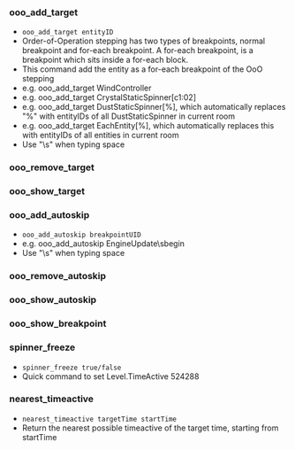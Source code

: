 ### ooo_add_target
- `ooo_add_target entityID`
- Order-of-Operation stepping has two types of breakpoints, normal breakpoint and for-each breakpoint. A for-each breakpoint, is a breakpoint which sits inside a for-each block.
- This command add the entity as a for-each breakpoint of the OoO stepping
- e.g. ooo_add_target WindController
- e.g. ooo_add_target CrystalStaticSpinner[c1:02]
- e.g. ooo_add_target DustStaticSpinner[%], which automatically replaces "%" with entityIDs of all DustStaticSpinner in current room
- e.g. ooo_add_target EachEntity[%], which automatically replaces this with entityIDs of all entities in current room
- Use "\s" when typing space

### ooo_remove_target

### ooo_show_target

### ooo_add_autoskip
- `ooo_add_autoskip breakpointUID`
- e.g. ooo_add_autoskip EngineUpdate\sbegin
- Use "\s" when typing space

### ooo_remove_autoskip

### ooo_show_autoskip

### ooo_show_breakpoint

### spinner_freeze
- `spinner_freeze true/false`
- Quick command to set Level.TimeActive 524288

### nearest_timeactive
- `nearest_timeactive targetTime startTime`
- Return the nearest possible timeactive of the target time, starting from startTime